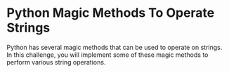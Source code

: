 # Python Magic Methods To Operate Strings

Python has several magic methods that can be used to operate on strings. In this challenge, you will implement some of these magic methods to perform various string operations.